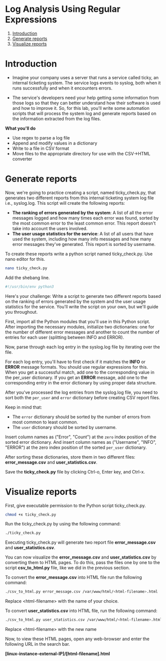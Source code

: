 <h1> Log Analysis Using Regular Expressions </h1>

1. [Introduction](#introduction)
2. [Generate reports](#generate-reports)
3. [Visualize reports](#visualize-reports)

# Introduction

- Imagine your company uses a server that runs a service called ticky, an internal ticketing system. The service logs events to syslog, both when it runs successfully and when it encounters errors.

- The service's developers need your help getting some information from those logs so that they can better understand how their software is used and how to improve it. So, for this lab, you'll write some automation scripts that will process the system log and generate reports based on the information extracted from the log files.

**What you'll do**

- Use regex to parse a log file
- Append and modify values in a dictionary
- Write to a file in CSV format
- Move files to the appropriate directory for use with the CSV->HTML converter

# Generate reports

Now, we're going to practice creating a script, named ticky_check.py, that generates two different reports from this internal ticketing system log file i.e., syslog.log. This script will create the following reports:

- **The ranking of errors generated by the system**: A list of all the error messages logged and how many times each error was found, sorted by the most common error to the least common error. This report doesn't take into account the users involved.
- **The user usage statistics for the service**: A list of all users that have used the system, including how many info messages and how many error messages they've generated. This report is sorted by username.

To create these reports write a python script named ticky_check.py. Use nano editor for this.

```bash
nano ticky_check.py
```

Add the shebang line.

```python
#!/usr/bin/env python3
```

Here's your challenge: Write a script to generate two different reports based on the ranking of errors generated by the system and the user usage statistics for the service. You'll write the script on your own, but we'll guide you throughout.

First, import all the Python modules that you'll use in this Python script. After importing the necessary modules, initialize two dictionaries: one for the number of different error messages and another to count the number of entries for each user (splitting between INFO and ERROR).

Now, parse through each log entry in the syslog.log file by iterating over the file.

For each log entry, you'll have to first check if it matches the **INFO** or **ERROR** message formats. You should use regular expressions for this. When you get a successful match, add one to the corresponding value in the per_user dictionary. If you get an **ERROR** message, add one to the corresponding entry in the error dictionary by using proper data structure.

After you've processed the log entries from the syslog.log file, you need to sort both the `per_user` and `error` dictionary before creating CSV report files.

Keep in mind that:

- The `error` dictionary should be sorted by the number of errors from most common to least common.
- The `user` dictionary should be sorted by username.

Insert column names as ("Error", "Count") at the `zero` index position of the sorted error dictionary. And insert column names as ("Username", "INFO", "ERROR") at the zero index position of the sorted `per_user` dictionary.

After sorting these dictionaries, store them in two different files: **error_message.csv** and **user_statistics.csv**.

Save the **ticky_check.py** file by clicking Ctrl-o, Enter key, and Ctrl-x.

# Visualize reports

First, give executable permission to the Python script ticky_check.py.

```bash
chmod +x ticky_check.py
```

Run the ticky_check.py by using the following command:

```bash
./ticky_check.py
```

Executing ticky_check.py will generate two report file **error_message.csv** and **user_statistics.csv**.

You can now visualize the **error_message.csv** and **user_statistics.csv** by converting them to HTML pages. To do this, pass the files one by one to the script **csv_to_html.py** file, like we did in the previous section.

To convert the **error_message.csv** into HTML file run the following command:

```bash
./csv_to_html.py error_message.csv /var/www/html/<html-filename>.html
```

Replace \<html-filename> with the name of your choice.

To convert **user_statistics.csv** into HTML file, run the following command:

```bash
./csv_to_html.py user_statistics.csv /var/www/html/<html-filename>.html
```

Replace \<html-filename> with the new name

Now, to view these HTML pages, open any web-browser and enter the following URL in the search bar.

**[linux-instance-external-IP]/[html-filename].html**
